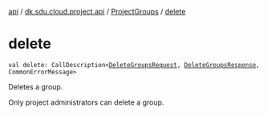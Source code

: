 [api](../../index.md) / [dk.sdu.cloud.project.api](../index.md) / [ProjectGroups](index.md) / [delete](./delete.md)

# delete

`val delete: CallDescription<`[`DeleteGroupsRequest`](../-delete-groups-request/index.md)`, `[`DeleteGroupsResponse`](../-delete-groups-response.md)`, CommonErrorMessage>`

Deletes a group.

Only project administrators can delete a group.

